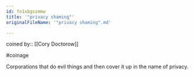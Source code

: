 ```yaml
---
id: fo1xbgszmmw
title: '"privacy shaming"'
originalFileName: '"privacy shaming".md'

---
```


coined by:: [[Cory Doctorow]]

#coinage

Corporations that do evil things and then cover it up in the name of privacy.

